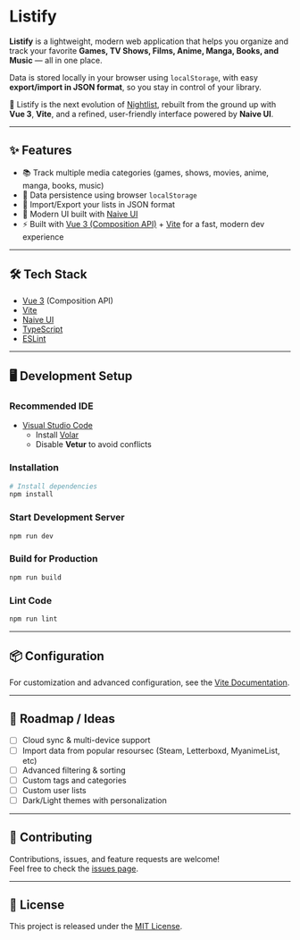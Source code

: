 # Listify  

**Listify** is a lightweight, modern web application that helps you organize and track your favorite **Games, TV Shows, Films, Anime, Manga, Books, and Music** — all in one place.  

Data is stored locally in your browser using `localStorage`, with easy **export/import in JSON format**, so you stay in control of your library.  

🚀 Listify is the next evolution of [Nightlist](https://github.com/nightrunner91/nightlist), rebuilt from the ground up with **Vue 3**, **Vite**, and a refined, user-friendly interface powered by **Naive UI**.  

---

## ✨ Features

- 📚 Track multiple media categories (games, shows, movies, anime, manga, books, music)  
- 💾 Data persistence using browser `localStorage`  
- 🔄 Import/Export your lists in JSON format  
- 🎨 Modern UI built with [Naive UI](https://www.naiveui.com/en-US/)  
- ⚡️ Built with [Vue 3 (Composition API)](https://vuejs.org/guide/introduction.html) + [Vite](https://vitejs.dev/) for a fast, modern dev experience  

---

## 🛠️ Tech Stack

- [Vue 3](https://vuejs.org/) (Composition API)  
- [Vite](https://vitejs.dev/)  
- [Naive UI](https://www.naiveui.com/en-US/)  
- [TypeScript](https://www.typescriptlang.org/)  
- [ESLint](https://eslint.org/)  

---

## 🖥️ Development Setup

### Recommended IDE
- [Visual Studio Code](https://code.visualstudio.com/)  
  - Install [Volar](https://marketplace.visualstudio.com/items?itemName=Vue.volar)  
  - Disable **Vetur** to avoid conflicts  

### Installation

```sh
# Install dependencies
npm install
```

### Start Development Server

```sh
npm run dev
```

### Build for Production

```sh
npm run build
```

### Lint Code

```sh
npm run lint
```

---

## 📦 Configuration

For customization and advanced configuration, see the [Vite Documentation](https://vitejs.dev/config/).  

---

## 📌 Roadmap / Ideas

- [ ] Cloud sync & multi-device support
- [ ] Import data from popular resoursec (Steam, Letterboxd, MyanimeList, etc)
- [ ] Advanced filtering & sorting
- [ ] Custom tags and categories
- [ ] Custom user lists
- [ ] Dark/Light themes with personalization

---

## 🤝 Contributing

Contributions, issues, and feature requests are welcome!  
Feel free to check the [issues page](../../issues).  

---

## 📜 License

This project is released under the [MIT License](./LICENSE).  
